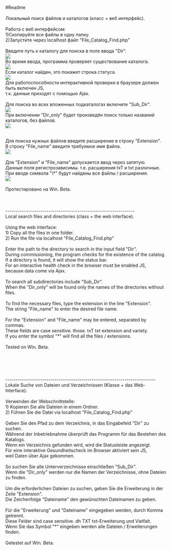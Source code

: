 #Readme<br />
<br />
Локальный поиск файлов и каталогов (класс + веб интерфейс).<br />
<br />
Работа с веб интерфейсом:<br />
1)Скопируйте все файлы в одну папку.<br />
2)Запустите через localhost файл "File_Catalog_Find.php"<br />
<br />
Введите путь к каталогу для поиска в поле ввода "Dir".<br />
<img src="https://leto7g.storage.yandex.net/rdisk/65fb718f46ac54d8b93419dd8cebb411066c47fe5878b5a51c80e658a6c8cbd3/inf/JauMWNRpDCG1egpOirgd4iFBHbNcS19XkizJw0AWzH7u5Z40NZtdb_DpecrkpfIIRWpND7boYJ4r5b6S5Ky0MQ==?uid=0&filename=1.png&disposition=inline&hash=&limit=0&content_type=image%2Fpng&tknv=v2&rtoken=f0e22665315e3dcab9af0ec4a8867ba1&force_default=no&ycrid=na-98f8418a4c4592ab8eabccf8dc0beab8-downloader5g" /><br />
Во время ввода, программа проверяет существование каталога.<br />
<img src="https://leto7h.storage.yandex.net/rdisk/a7212f2e44e549a7e4a63da60b4abfc11566ba4c453f70386a7df9e6c349b62a/inf/lAPJgmkp9qCbGWskys8XgbvDHOgT5MQBzJFn_OGA7TyASJC5TiewMCu0BK4XGmRbgazxqCJyZb3Bv6K4z_waaA==?uid=0&filename=2.png&disposition=inline&hash=&limit=0&content_type=image%2Fpng&tknv=v2&rtoken=f0e22665315e3dcab9af0ec4a8867ba1&force_default=no&ycrid=na-506d8a284cf1544891efac9438467351-downloader9d" /><br />
Если каталог найден, это покажет строка статуса.<br />
<img src="https://s79h.storage.yandex.net/rdisk/41ed1165b66cd852e8a6b9015eaabfa8afb60970187f234c266202a6cdb96bf8/inf/3qreOTN8mr7jifiK1tf9Iyp7xzh7KOE5cgqng1lUOOYP3ONPP_d-v1YBvY-hYlCAupTRemmfcCdkqxsxhFFm7Q%3D%3D?uid=0&filename=3.png&disposition=inline&hash=&limit=0&content_type=image%2Fpng&tknv=v2&rtoken=f0e22665315e3dcab9af0ec4a8867ba1&force_default=no&ycrid=na-e90f464ae434e21623308918510cbe34-downloader9d&ts=528118617249c&s=781016657e283f8b2de2090da805ca4c4974719e8a2d011609ca501d242924cd&bp=/10/1/data-0.7:24307418749:8800" /><br />
Для работоспособности интерактивной проверки в браузере должен быть включен JS,<br />
т.к. данные приходят с помощью Ajax.<br />
<br />
Для поиска во всех вложенных подкаталогах включите "Sub_Dir".<br />
<img src="https://leto42d.storage.yandex.net/rdisk/c46239ab39e83d29ce9ca93b05aca87626175805c0c5cebf97245065eabae5ba/inf/5fSJqWHFwBKBaiurS4_yHgNcKsovTSUSeB8GLbX_QH-K0KERpuVaQOEGbOayVdXTUYxwg8g5OQ0AJ95ZYmystQ==?uid=0&filename=4.png&disposition=inline&hash=&limit=0&content_type=image%2Fpng&tknv=v2&rtoken=f0e22665315e3dcab9af0ec4a8867ba1&force_default=no&ycrid=na-e8e23b10b97b9689c72252fc35f89e94-downloader1e" /><br />
При включении "Dir_only" будет произведён поиск только названий каталогов, без файлов.<br />
<img src="https://s51e.storage.yandex.net/rdisk/419daed93a2d6880065ccc4d066aadca8de4f20aa9d165ec25ec3b3f801668b8/inf/3qreOTN8mr7jifiK1tf9I07gkET44iyMtmswVJ412eUi9Y0AskgwknRNZTj9ubyiIHy4NS2xJNcPfl7XBvRt9w%3D%3D?uid=0&filename=5.png&disposition=inline&hash=&limit=0&content_type=image%2Fpng&tknv=v2&rtoken=f0e22665315e3dcab9af0ec4a8867ba1&force_default=no&ycrid=na-316a7748bb70a7b0efbdcfdf20c64b3d-downloader1e&ts=528118b38c308&s=ff642c051ca41a476ae6a162ad5584787b9bc8b460ce89995c9c5307663cacb4&bp=/51/1/data-0.5:52956341162:12785" /><br />


<br />
Для поиска нужных файлов введите расширение в строку "Extension".<br />
В строку "File_name" введите требуемое имя файла.<br />
<img src="https://leto38e.storage.yandex.net/rdisk/082310cf2d999be064d97904822cd9daeb5e7eb6f8de84836b51a03c2a556a4c/inf/57NRr9e6-NJMpGN1pmuO_9H_nccwlAEF2N_nDCCWRx99Vq4HM1XZxvg0KA9Qj6QxDT0Pa8hRLFfon9kfpy-e3g==?uid=0&filename=6.png&disposition=inline&hash=&limit=0&content_type=image%2Fpng&tknv=v2&rtoken=f0e22665315e3dcab9af0ec4a8867ba1&force_default=no&ycrid=na-f9bc2de970cb82105fb00c2e52a7be76-downloader1e" /><br />

<br />
Для "Extension" и "File_name" допускается ввод через запятую.<br />
Данные поля регистрозависимы. т.е. расширения txT и txt различные.<br />
При вводе символа "\*" будут найдены все файлы / расширения.<br />
<img src="https://leto17g.storage.yandex.net/rdisk/f283ec81ed1379428b2e02dd8160b212c5dc85d3d985869f9c879d819e3c27a8/inf/DTgYuVM0175gBSQQJT5aELSdNCNtiKtdxuz5mx3mJGeIa9_5ipEfLZY3E9DqxMyLebbCkRsf7iNUVgmQqp8Dow==?uid=0&filename=7.png&disposition=inline&hash=&limit=0&content_type=image%2Fpng&tknv=v2&rtoken=f0e22665315e3dcab9af0ec4a8867ba1&force_default=no&ycrid=na-faeb8ecdfe89c3373fd65a4d96eee2a0-downloader12g" /><br />
<br />
Протестировано на Win. Beta.<br />
<br />
<br />
<br />
---------------------------------------------------------------<br />
Local search files and directories (class + the web interface).<br />
<br />
Using the web interface:<br />
1) Copy all the files in one folder.<br />
2) Run the file via localhost "File_Catalog_Find.php"<br />
<br />
Enter the path to the directory to search in the input field "Dir".<br />
During commissioning, the program checks for the existence of the catalog.<br />
If a directory is found, it will show the status bar.<br />
For an interactive health check in the browser must be enabled JS,<br />
because data come via Ajax.<br />
<br />
To search all subdirectories include "Sub_Dir".<br />
When the "Dir_only" will be found only the names of the directories without files.<br />
<br />
To find the necessary files, type the extension in the line "Extension".<br />
The string "File_name" to enter the desired file name.<br />
<br />
For the "Extension" and "File_name" may be entered, separated by commas.<br />
These fields are case sensitive. those. txT txt extension and variety.<br />
If you enter the symbol "*" will find all the files / extensions.<br />
<br />
Tested on Win. Beta.<br />
<br />
<br />
<br />
<br />
<br />
-------------------------------------------------------------------------<br />
Lokale Suche von Dateien und Verzeichnissen (Klasse + das Web-Interface).<br />
<br />
Verwenden der Webschnittstelle:<br />
1) Kopieren Sie alle Dateien in einem Ordner.<br />
2) Führen Sie die Datei via localhost "File_Catalog_Find.php"<br />
<br />
Geben Sie den Pfad zu dem Verzeichnis, in das Eingabefeld "Dir" zu suchen.<br />
Während der Inbetriebnahme überprüft das Programm für das Bestehen des Katalogs.<br />
Wenn ein Verzeichnis gefunden wird, wird die Statusleiste angezeigt.<br />
Für eine interaktive Gesundheitscheck im Browser aktiviert sein JS,<br />
weil Daten über Ajax gekommen.<br />
<br />
So suchen Sie alle Unterverzeichnisse einschließen "Sub_Dir".<br />
Wenn die "Dir_only" werden nur die Namen der Verzeichnisse, ohne Dateien zu finden.<br />
<br />
Um die erforderlichen Dateien zu suchen, geben Sie die Erweiterung in der Zeile "Extension".<br />
Die Zeichenfolge "Dateiname" den gewünschten Dateinamen zu geben.<br />
<br />
Für die "Erweiterung" und "Dateiname" eingegeben werden, durch Komma getrennt.<br />
Diese Felder sind case sensitive. dh TXT txt-Erweiterung und Vielfalt.<br />
Wenn Sie das Symbol "*" eingeben werden alle Dateien / Erweiterungen finden.<br />
<br />
Getestet auf Win. Beta.<br />
<br />
























